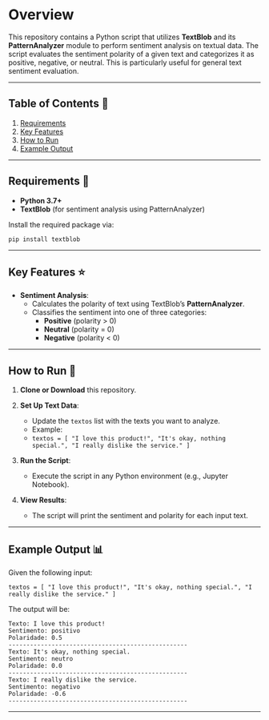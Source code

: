 # Overview
This repository contains a Python script that utilizes **TextBlob** and its **PatternAnalyzer** module to perform sentiment analysis on textual data. The script evaluates the sentiment polarity of a given text and categorizes it as positive, negative, or neutral. This is particularly useful for general text sentiment evaluation.

---

## Table of Contents :memo:

1. [Requirements](#requirements)  
2. [Key Features](#key-features)  
3. [How to Run](#how-to-run)  
4. [Example Output](#example-output)  

---

## Requirements :wrench:

- **Python 3.7+**  
- **TextBlob** (for sentiment analysis using PatternAnalyzer)  

Install the required package via:

    pip install textblob

----------
## Key Features :star:

-   **Sentiment Analysis**:
    -   Calculates the polarity of text using TextBlob’s **PatternAnalyzer**.
    -   Classifies the sentiment into one of three categories:
        -   **Positive** (polarity > 0)
        -   **Neutral** (polarity = 0)
        -   **Negative** (polarity < 0)

----------

## How to Run :checkered_flag:

1.  **Clone or Download** this repository.
2.  **Set Up Text Data**:
    -   Update the `textos` list with the texts you want to analyze.
    -   Example:
    -
        `textos = [
            "I love this product!",
            "It's okay, nothing special.",
            "I really dislike the service."
        ]` 
        
3.  **Run the Script**:
    -   Execute the script in any Python environment (e.g., Jupyter Notebook).
4.  **View Results**:
    -   The script will print the sentiment and polarity for each input text.

----------

## Example Output :bar_chart:

Given the following input:

`textos = [
    "I love this product!",
    "It's okay, nothing special.",
    "I really dislike the service."
]` 

The output will be:

    Texto: I love this product!
    Sentimento: positivo
    Polaridade: 0.5
    --------------------------------------------------
    Texto: It's okay, nothing special.
    Sentimento: neutro
    Polaridade: 0.0
    --------------------------------------------------
    Texto: I really dislike the service.
    Sentimento: negativo
    Polaridade: -0.6
    --------------------------------------------------

-----------------------------------------


